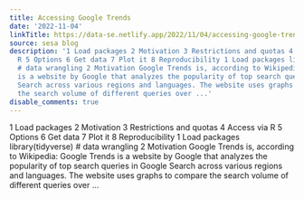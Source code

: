 ```yaml
---
title: Accessing Google Trends
date: '2022-11-04'
linkTitle: https://data-se.netlify.app/2022/11/04/accessing-google-trends/
source: sesa blog
description: '1 Load packages 2 Motivation 3 Restrictions and quotas 4 Access via
  R 5 Options 6 Get data 7 Plot it 8 Reproducibility 1 Load packages library(tidyverse)
  # data wrangling 2 Motivation Google Trends is, according to Wikipedia: Google Trends
  is a website by Google that analyzes the popularity of top search queries in Google
  Search across various regions and languages. The website uses graphs to compare
  the search volume of different queries over ...'
disable_comments: true
---
```

1 Load packages 2 Motivation 3 Restrictions and quotas 4 Access via R 5 Options 6 Get data 7 Plot it 8 Reproducibility 1 Load packages library(tidyverse) # data wrangling 2 Motivation Google Trends is, according to Wikipedia: Google Trends is a website by Google that analyzes the popularity of top search queries in Google Search across various regions and languages. The website uses graphs to compare the search volume of different queries over ...